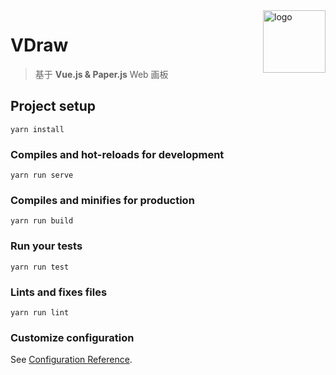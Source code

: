 <img src="https://i.loli.net/2020/02/21/rQBTXWm4KE2J5Mu.png" alt="logo" width="100" height="100" align="right" />

# VDraw

> 基于 **Vue.js & Paper.js** Web 画板

## Project setup

```
yarn install
```

### Compiles and hot-reloads for development

```
yarn run serve
```

### Compiles and minifies for production

```
yarn run build
```

### Run your tests

```
yarn run test
```

### Lints and fixes files

```
yarn run lint
```

### Customize configuration

See [Configuration Reference](https://cli.vuejs.org/config/).
